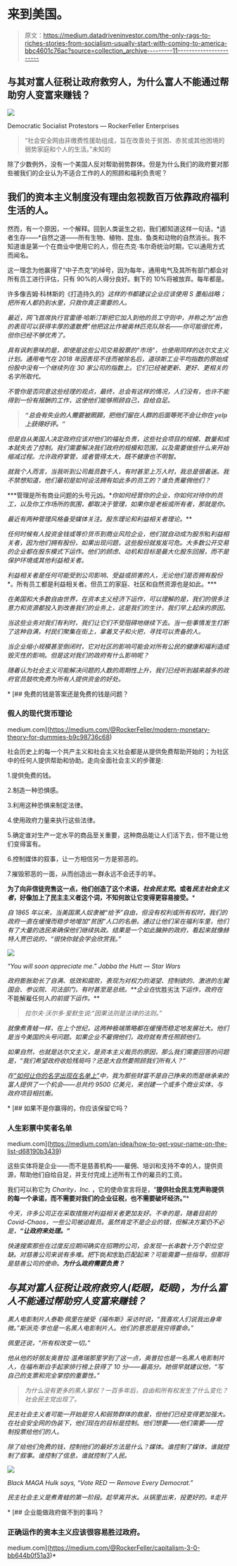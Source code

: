 # 来到美国。

> 原文：<https://medium.datadriveninvestor.com/the-only-rags-to-riches-stories-from-socialism-usually-start-with-coming-to-america-bbc4601c76ac?source=collection_archive---------11----------------------->

## 与其对富人征税让政府救穷人，为什么富人不能通过帮助穷人变富来赚钱？

![](img/ecf4f9da6b922f5c96616fc5e400483e.png)

Democratic Socialist Protestors — RockerFeller Enterprises

> “社会安全网由非缴费性援助组成，旨在改善处于贫困、赤贫或其他困境的弱势家庭和个人的生活。”未知的

除了少数例外，没有一个美国人反对帮助弱势群体。但是为什么我们的政府要对那些被我们的企业认为不适合工作的人的照顾和福利负责呢？

## **我们的资本主义制度没有理由忽视数百万依靠政府福利生活的人。**

然而，有一个原因，一个解释。回到人类诞生之初，我们都知道这样一句话，*适者生存——*自然之道——所有生物、植物、昆虫、鱼类和动物的自然消长。我不知道谁是第一个在商业中使用它的人，但在杰克·韦尔奇统治时期，它以通用方式而闻名。

这一理念为他赢得了“中子杰克”的绰号，因为每年，通用电气及其所有部门都会对所有员工进行评估，只有 90%的人得分良好。剩下的 10%将被放弃。每年都是。

许多像吉姆·科林斯的《打造持久的》*这样的书都建议企业应该使用 S *墨船战略*；把所有人都扔到水里，只救你真正需要的人。*

*最近，网飞首席执行官雷德·哈斯汀斯把它加入到他的员工守则中，并称之为“出色的表现可以获得丰厚的遣散费”他把这比作被奥林匹克队除名——你可能很优秀，但你已经不够优秀了。*

*具有讽刺意味的是，即使是这些公司交易股票的“市场”，也使用同样的达尔文主义计划。通用电气在 2018 年因表现不佳而被除名后，道琼斯工业平均指数的原始成份股中没有一个继续列在 30 家公司的指数上。它们已经被更新、更好、更相关的名字所取代。*

*不管你是否同意这些经理的观点，最终，总会有这样的情况，人们没有，也许不能得到一份有报酬的工作，这使他们能够照顾自己，自给自足。*

> ***“总会有失业的人需要被照顾，把他们留在人群的后面等死不会让你在 yelp 上获得好评。”***

*但是自从美国人决定政府应该对他们的福祉负责，这些社会项目的规模、数量和成本就失去了控制。我们需要解决我们政府的规模和范围，以及需要做些什么来开始缩减过程。允许政府掌管，或者管得太大，既不健康也不明智。*

*就我个人而言，当我听到公司裁员数千人，有时甚至上万人时，我总是很着迷。我不禁想知道，他们最初是如何设法拥有如此多的员工的？谁负责雇佣他们？*

***管理是所有商业问题的头号元凶。**你如何经营你的企业，你如何对待你的员工，以及你工作场所的氛围，都取决于管理，如果你是老板或所有者，那就是你。*

***最近有两种管理风格备受媒体关注。*股东理论*和*利益相关者理论*。***

*任何时候有人投资金钱或等价货币到商业风险企业，他们就自动成为股东*和*利益相关者，因为他们拥有股份，如果出现问题，这些股份就岌岌可危。大多数公开交易的企业都在股东模式下运作。他们的顾虑、动机和目标是最大化股东回报，而不是保护环境或其他利益相关者。*

*利益相关者是任何可能受到公司影响、受益或损害的人，无论他们是否拥有股份**。所有员工都是利益相关者。但员工的家庭、社区和自然资源也是如此。***

*在美国和大多数自由世界，在资本主义经济下运作，可以理解的是，我们的很多注意力和资源都投入到改善我们的业务上，这是我们的生计，我们早上起床的原因。*

*当这些业务对我们有利时，我们让它们不受阻碍地继续下去。当一些事情发生打断了这种自满，村民们聚集在街上，拿着叉子和火把，寻找可以责备的人。*

*当企业缩小规模甚至倒闭时，它对社区的影响可能会对所有公民的健康和福利造成毁灭性的影响。但是这对我们的政府有什么影响呢？*

*随着认为社会主义可能解决问题的人数的周期性上升，我们已经听到越来越多的政府官员鼓吹免费为所有人提供资金的好处。*

*[](https://medium.com/@RockerFeller/modern-monetary-theory-for-dummies-b9c98736c68) [## 免费的钱是答案还是免费的钱是问题？

### 假人的现代货币理论

medium.com](https://medium.com/@RockerFeller/modern-monetary-theory-for-dummies-b9c98736c68) 

社会历史上的每一个共产主义和社会主义社会都是从提供免费帮助开始的；为社区中的任何人提供帮助和协助。走向全面社会主义的步骤是:

1.提供免费的钱。

2.制造一种恐惧感。

3.利用这种恐惧来制定法律。

4.使用政府力量来执行这些法律。

5.确定谁对生产一定水平的商品至关重要，这种商品能让人们活下去，但不能让他们变得富有。

6.控制媒体的叙事，让一方相信另一方是邪恶的。

7.摧毁邪恶的一面，从而创造出一群永远不会还手的羊。

**为了向非信徒兜售这一点，他们创造了这个术语，*社会民主党*。或者*民主社会主义者*，好像加上了民主主义者这个词，不知何故让它变得更容易接受。*** 

*自 1865 年以来，当美国黑人奴隶被“给予”自由，但没有权利或所有权时，我们的政府一直在缓慢而稳步地增加“贫困”人口的名册。通过让他们呆在福利车里，他们有了大量的选民来确保他们继续执政。结果是一个如此臃肿的政府，看起来就像赫特人贾巴说的，“很快你就会学会欣赏我。”*

*![](img/b7ee78bd246077a6332409450a64afd6.png)*

*“You will soon appreciate me.” Jabba the Hutt — Star Wars*

*政府膨胀助长了自满、低效和腐败，表现为对权力的渴望、控制欲的、激进的左翼国会、参议院、司法部门，有时甚至是总统。**企业在*优胜劣汰*下运作，政府在*不能解雇任何人*的前提下运作。***

> *拉尔夫·沃尔多·爱默生说:“因果法则是法律的法则。”*

*就像煮青蛙一样，在上个世纪，这两种极端策略都在缓慢而稳定地发展壮大。他们是当今美国的头号问题。如果企业不雇佣他们，政府就有责任照顾他们。*

*如果自然，也就是达尔文主义，是资本主义裁员的原因，那么我们需要回答的问题是，“我们希望政府收拾残局吗？还是大自然要照顾我们所有人？”*

*在[“如何让你的名字出现在名单上”](https://medium.com/an-idea/how-to-get-your-name-on-the-list-d68190b3439)中，我为那些财富不是自己挣来的而是继承来的富人提供了一个机会——总共约 9500 亿美元，来创建一个或多个商业实体，与政府项目相抗衡。*

*[](https://medium.com/an-idea/how-to-get-your-name-on-the-list-d68190b3439) [## 如果不是你赢得的，你应该保留它吗？

### 人生彩票中奖者名单

medium.com](https://medium.com/an-idea/how-to-get-your-name-on-the-list-d68190b3439) 

这些实体将是企业——而不是慈善机构——雇佣、培训和支持不幸的人，提供资源，帮助他们自给自足，并支付完成上述所有工作的雇员的工资。

我们可以称它为 *Charity，Inc.* ，它的使命宣言将是，“**提供社会民主党声称提供的每一个承诺，而不需要对我们的企业征税，也不需要破坏经济。”*** 

*今天，许多公司正在采取措施对利益相关者更加友好。不幸的是，随着目前的 Covid-Chaos，一些公司被迫裁员。虽然肯定不是企业的错，但解决方案仍不必是，**“让政府来处理。”***

*快速搜索那些在过度反应期间确实在招聘的公司，会发现一长串数十万个职位空缺。对慈善公司来说有多难。把*下岗*和*求助*匹配起来？可能需要一些指导，但那将是慈善公司的使命。**为什么政府需要负责？***

## *与其对富人征税让政府救穷人(眨眼，眨眼)，为什么富人不能通过帮助穷人变富来赚钱？*

*黑人电影制片人泰勒·佩里在接受《福布斯》采访时说，“我喜欢人们说我出身卑微。”斯派克·李也是一名黑人电影制片人。他们的意思是我穷得要命。”*

*佩里还说，“所有权改变一切。”*

*他从他的好朋友奥普拉·温弗瑞那里学到了这一点，奥普拉也是一名黑人电影制片人，在福布斯白手起家排行榜上获得了 10 分——最高分。她很早就建议他，“写自己的支票和完全掌控的重要性。”*

> *为什么没有更多的黑人掌权？一百多年后，自由和所有权发生了什么变化？社会民主党出现了。*

*民主社会主义者可能一开始是穷人和弱势群体的救星，但他们已经变得更加强大。在社会安全网的伪装下，他们现在的目标是控制。他们想要——他们需要——控制投票给他们的人。*

*除了给他们免费的钱，控制他们的最好方法是什么？媒体。谁控制了媒体，谁就控制了叙事。谁控制了信息，谁就控制了人民。*

*![](img/d50805abc3af8e2ff57523aa482f16b6.png)*

*Black MAGA Hulk says, “Vote RED — Remove Every Democrat.”*

*民主社会主义是煮青蛙的第一阶段。趁早离开水。从锅里出来，投更好的。#走开*

*[](https://medium.com/@RockerFeller/capitalism-3-0-bb644b0f51a3) [## 企业能做政府做不到的事吗？

### 正确运作的资本主义应该很容易胜过政府。

medium.com](https://medium.com/@RockerFeller/capitalism-3-0-bb644b0f51a3)*